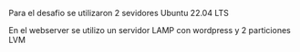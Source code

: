 Para el desafio se utilizaron 2 sevidores Ubuntu 22.04 LTS

En el webserver se utilizo un servidor LAMP con wordpress y 2 particiones LVM
